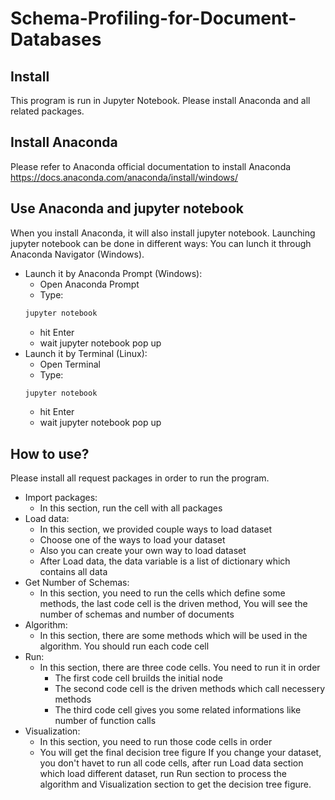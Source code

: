 # Schema-Profiling-for-Document-Databases

## Install
This program is run in Jupyter Notebook. Please install Anaconda and all related packages. 

## Install Anaconda
Please refer to Anaconda official documentation to install Anaconda https://docs.anaconda.com/anaconda/install/windows/

## Use Anaconda and jupyter notebook

When you install Anaconda, it will also install jupyter notebook. Launching jupyter notebook can be done in different ways:
You can lunch it through Anaconda Navigator (Windows).
* Launch it by Anaconda Prompt (Windows):
  * Open Anaconda Prompt
  * Type: 
  ```sh
  jupyter notebook
  ```
  * hit Enter
  * wait jupyter notebook pop up
* Launch it by Terminal (Linux):
  * Open Terminal
  * Type: 
  ```sh
  jupyter notebook
  ```
  * hit Enter
  * wait jupyter notebook pop up



## How to use?

Please install all request packages in order to run the program.
* Import packages:
  * In this section, run the cell with all packages
* Load data:
  * In this section, we provided couple ways to load dataset
  * Choose one of the ways to load your dataset
  * Also you can create your own way to load dataset
  * After Load data, the data variable is a list of dictionary which contains all data
* Get Number of Schemas:
  * In this section, you need to run the cells which define some methods, the last code cell is the driven method, You will see the number of schemas and number of documents
* Algorithm:
  * In this section, there are some methods which will be used in the algorithm. You should run each code cell
* Run:
  * In this section, there are three code cells. You need to run it in order
    * The first code cell bruilds the initial node
    * The second code cell is the driven methods which call necessery methods
    * The third code cell gives you some related informations like number of function calls
* Visualization:
  * In this section, you need to run those code cells in order
  * You will get the final decision tree figure
If you change your dataset, you don't havet to run all code cells, after run Load data section which load different dataset, run Run section to process the algorithm and Visualization section to get the decision tree figure.


